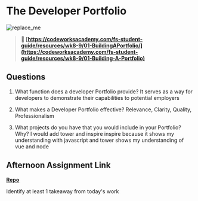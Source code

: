# The Developer Portfolio

![replace_me](https://codeworks.blob.core.windows.net/public/assets/img/illustrations/placeholder.svg)

> **📖 [https://codeworksacademy.com/fs-student-guide/resources/wk8-9/01-BuildingAPortfolio/](https://codeworksacademy.com/fs-student-guide/resources/wk8-9/01-Building-A-Portfolio)**

## Questions

1. What function does a developer Portfolio provide?
It serves as a way for developers to demonstrate their capabilities to potential employers

2. What makes a Developer Portfolio effective?
Relevance, Clarity, Quality, Professionalism

3. What projects do you have that you would include in your Portfolio? Why?
I would add tower and inspire inspire because it shows my understanding with javascript and tower shows my understanding of vue and node

## Afternoon Assignment Link

**[Repo](https://github.com/calvinthurst/<ASSIGNMENT_REPO>)**

Identify at least 1 takeaway from today's work
